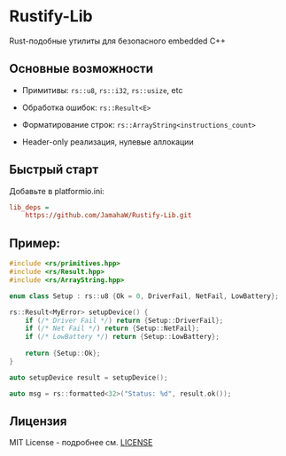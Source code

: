 # Rustify-Lib

Rust-подобные утилиты для безопасного embedded C++

## Основные возможности

- Примитивы: `rs::u8`, `rs::i32`, `rs::usize`, etc

- Обработка ошибок: `rs::Result<E>`

- Форматирование строк: `rs::ArrayString<instructions_count>`

- Header-only реализация, нулевые аллокации

## Быстрый старт

Добавьте в platformio.ini:

```ini
lib_deps = 
    https://github.com/JamahaW/Rustify-Lib.git
```

## Пример:

```cpp
#include <rs/primitives.hpp>
#include <rs/Result.hpp>
#include <rs/ArrayString.hpp>

enum class Setup : rs::u8 {Ok = 0, DriverFail, NetFail, LowBattery};

rs::Result<MyError> setupDevice() {
    if (/* Driver Fail */) return {Setup::DriverFail};
    if (/* Net Fail */) return {Setup::NetFail};
    if (/* LowBattery */) return {Setup::LowBattery};
    
    return {Setup::Ok};
}

auto setupDevice result = setupDevice();

auto msg = rs::formatted<32>("Status: %d", result.ok());
```

## Лицензия
MIT License - подробнее см. [LICENSE](LICENSE)